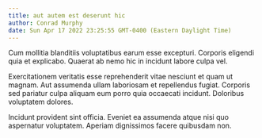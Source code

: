 ```yaml
---
title: aut autem est deserunt hic
author: Conrad Murphy
date: Sun Apr 17 2022 23:25:55 GMT-0400 (Eastern Daylight Time)
---
```

Cum mollitia blanditiis voluptatibus earum esse excepturi. Corporis eligendi quia et explicabo. Quaerat ab nemo hic in incidunt labore culpa vel.

 Exercitationem veritatis esse reprehenderit vitae nesciunt et quam ut magnam. Aut assumenda ullam laboriosam et repellendus fugiat. Corporis sed pariatur culpa aliquam eum porro quia occaecati incidunt. Doloribus voluptatem dolores.

 Incidunt provident sint officia. Eveniet ea assumenda atque nisi quo aspernatur voluptatem. Aperiam dignissimos facere quibusdam non.